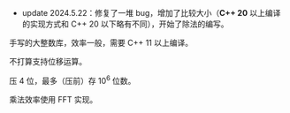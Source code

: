 - update 2024.5.22：修复了一堆 bug，增加了比较大小（**C++ 20** 以上编译的实现方式和 C++ 20 以下略有不同），开始了除法的编写。

手写的大整数库，效率一般，需要 C++ 11 以上编译。

不打算支持位移运算。

压 $4$ 位，最多（压前）存 $10^6$ 位数。

乘法效率使用 FFT 实现。
